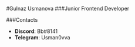 #Gulnaz Usmanova
###Junior Frontend Developer

###Contacts
- **Discord**: Bb#8141
- **Telegram**: Usman0vva